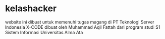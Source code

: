 # kelashacker
website ini dibuat untuk memenuhi tugas magang di PT Teknologi Server Indonesia X-CODE
dibuat oleh Muhammad Aqil Fattah dari program studi S1 Sistem Informasi Universitas Alma Ata
